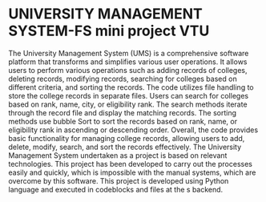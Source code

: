# UNIVERSITY MANAGEMENT SYSTEM-FS mini project VTU
  The University Management System (UMS) is a comprehensive software platform that transforms and 
  simplifies various user operations. It allows users to perform various operations
 such as adding records of colleges, deleting records, modifying records, searching for colleges
 based on different criteria, and sorting the records. The code utilizes file handling to store the
 college records in separate files.
 Users can search for colleges based on rank, name, city, or eligibility rank. The search methods
 iterate through the record file and display the matching records. The sorting methods use bubble
 Sort to sort the records based on rank, name, or eligibility rank in ascending or descending order.
 Overall, the code provides basic functionality for managing college records, allowing users to
 add, delete, modify, search, and sort the records effectively.
 The University Management System undertaken as a project is based on relevant
 technologies. This project has been developed to carry out the processes easily and quickly, which
 is impossible with the manual systems, which are overcome by this software. This project is
 developed using Python language and executed in codeblocks and files at the s backend.

